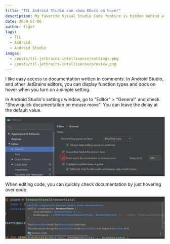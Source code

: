 ```yaml
---
title: "TIL Android Studio can show KDocs on hover"
description: My favorite Visual Studio Code feature is hidden behind a setting in Android Studio.
date: 2020-07-06
author: tiger
tags:
  - TIL
  - Android
  - Android Studio
images:
  - /posts/til-jetbrains-intellisense/settings.png
  - /posts/til-jetbrains-intellisense/preview.png
---
```


I like easy access to documentation written in comments. In Android Studio, and other JetBrains editors, you can display function types and docs on hover when you turn on a simple setting.

In Android Studio's settings window, go to "Editor" > "General" and check "Show quick documentation on mouse move". You can leave the delay at the default value.

![Android Studio settings with Show quick documentation on mouse move highlighted](settings.png)

When editing code, you can quickly check documentation by just hovering over code.

![Android Studio displaying function type and documentation on hover](preview.png)
